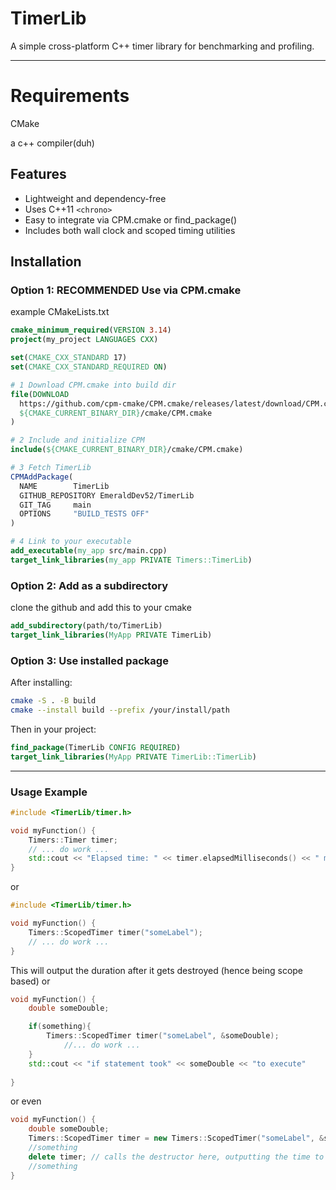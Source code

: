 TimerLib
========

A simple cross-platform C++ timer library for benchmarking and profiling.

---
Requirements
=========
CMake

a c++ compiler(duh)

Features
--------
- Lightweight and dependency-free
- Uses C++11 `<chrono>`
- Easy to integrate via CPM.cmake or find_package()
- Includes both wall clock and scoped timing utilities


Installation
---------------

### Option 1: RECOMMENDED Use via CPM.cmake

example CMakeLists.txt
```cmake
cmake_minimum_required(VERSION 3.14)
project(my_project LANGUAGES CXX)

set(CMAKE_CXX_STANDARD 17)
set(CMAKE_CXX_STANDARD_REQUIRED ON)

# 1 Download CPM.cmake into build dir
file(DOWNLOAD
  https://github.com/cpm-cmake/CPM.cmake/releases/latest/download/CPM.cmake
  ${CMAKE_CURRENT_BINARY_DIR}/cmake/CPM.cmake
)

# 2 Include and initialize CPM
include(${CMAKE_CURRENT_BINARY_DIR}/cmake/CPM.cmake)

# 3 Fetch TimerLib
CPMAddPackage(
  NAME        TimerLib
  GITHUB_REPOSITORY EmeraldDev52/TimerLib
  GIT_TAG     main
  OPTIONS     "BUILD_TESTS OFF"
)

# 4 Link to your executable
add_executable(my_app src/main.cpp)
target_link_libraries(my_app PRIVATE Timers::TimerLib)
```
### Option 2: Add as a subdirectory
clone the github and add this to your cmake

```cmake
add_subdirectory(path/to/TimerLib)
target_link_libraries(MyApp PRIVATE TimerLib)
```

### Option 3: Use installed package

After installing:
```bash
cmake -S . -B build
cmake --install build --prefix /your/install/path
```
Then in your project:
```cmake
find_package(TimerLib CONFIG REQUIRED)
target_link_libraries(MyApp PRIVATE TimerLib::TimerLib)
```
---
### Usage Example
```cpp
#include <TimerLib/timer.h>

void myFunction() {
    Timers::Timer timer;
    // ... do work ...
    std::cout << "Elapsed time: " << timer.elapsedMilliseconds() << " ms\n";
}
```
or
```cpp
#include <TimerLib/timer.h>

void myFunction() {
    Timers::ScopedTimer timer("someLabel");
    // ... do work ...
} 
```
This will output the duration after it gets destroyed (hence being scope based) 
or
```cpp
void myFunction() {
    double someDouble;

    if(something){
	    Timers::ScopedTimer timer("someLabel", &someDouble);
			//... do work ...        
    }
    std::cout << "if statement took" << someDouble << "to execute"
    
} 
```
or even
```cpp
void myFunction() {
    double someDouble;
    Timers::ScopedTimer timer = new Timers::ScopedTimer("someLabel", &someDouble);
    //something
    delete timer; // calls the destructor here, outputting the time to console and someDouble (if applicable)
    //something
} 
